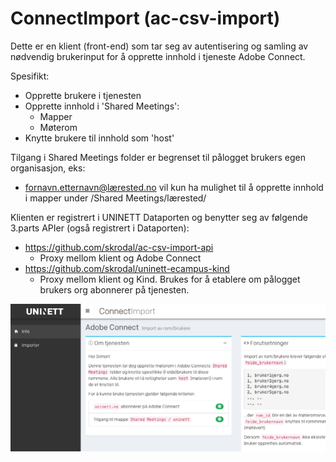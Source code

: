 # ConnectImport (ac-csv-import)

Dette er en klient (front-end) som tar seg av autentisering og samling av nødvendig brukerinput for å opprette innhold i tjeneste Adobe Connect. 

Spesifikt:

- Opprette brukere i tjenesten
- Opprette innhold i 'Shared Meetings':
  - Mapper
  - Møterom
- Knytte brukere til innhold som 'host'

Tilgang i Shared Meetings folder er begrenset til pålogget brukers egen organisasjon, eks:

- fornavn.etternavn@lærested.no vil kun ha mulighet til å opprette innhold i mapper under /Shared Meetings/lærested/

Klienten er registrert i UNINETT Dataporten og benytter seg av følgende 3.parts APIer (også registrert i Dataporten):

- https://github.com/skrodal/ac-csv-import-api
  - Proxy mellom klient og Adobe Connect
- https://github.com/skrodal/uninett-ecampus-kind
  - Proxy mellom klient og Kind. Brukes for å etablere om pålogget brukers org abonnerer på tjenesten.

![Preview](/app/img/ConnectImport.png)
